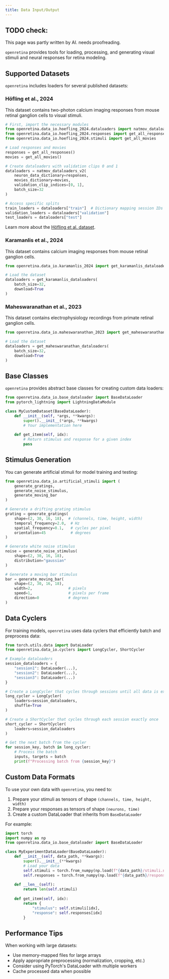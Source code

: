 ```yaml
---
title: Data Input/Output
---
```


## TODO check:

This page was partly written by AI. needs proofreading.

`openretina` provides tools for loading, processing, and generating visual stimuli and neural responses for retina modeling.

## Supported Datasets

`openretina` includes loaders for several published datasets:

### Höfling et al., 2024

This dataset contains two-photon calcium imaging responses from mouse retinal ganglion cells to visual stimuli.

```python
# First, import the necessary modules
from openretina.data_io.hoefling_2024.dataloaders import natmov_dataloaders_v2
from openretina.data_io.hoefling_2024.responses import get_all_responses
from openretina.data_io.hoefling_2024.stimuli import get_all_movies

# Load responses and movies
responses = get_all_responses()
movies = get_all_movies()

# Create dataloaders with validation clips 0 and 1
dataloaders = natmov_dataloaders_v2(
    neuron_data_dictionary=responses,
    movies_dictionary=movies,
    validation_clip_indices=[0, 1],
    batch_size=32
)

# Access specific splits
train_loaders = dataloaders["train"]  # Dictionary mapping session IDs to training dataloaders
validation_loaders = dataloaders["validation"]
test_loaders = dataloaders["test"]
```

Learn more about the [Höfling et al. dataset](./hoefling_2024.md).

### Karamanlis et al., 2024

This dataset contains calcium imaging responses from mouse retinal ganglion cells.

```python
from openretina.data_io.karamanlis_2024 import get_karamanlis_dataloaders

# Load the dataset
dataloaders = get_karamanlis_dataloaders(
    batch_size=32,
    download=True
)
```

### Maheswaranathan et al., 2023

This dataset contains electrophysiology recordings from primate retinal ganglion cells.

```python
from openretina.data_io.maheswaranathan_2023 import get_maheswaranathan_dataloaders

# Load the dataset
dataloaders = get_maheswaranathan_dataloaders(
    batch_size=32,
    download=True
)
```

## Base Classes

`openretina` provides abstract base classes for creating custom data loaders:

```python
from openretina.data_io.base_dataloader import BaseDataLoader
from pytorch_lightning import LightningDataModule

class MyCustomDataset(BaseDataLoader):
    def __init__(self, *args, **kwargs):
        super().__init__(*args, **kwargs)
        # Your implementation here
        
    def get_item(self, idx):
        # Return stimulus and response for a given index
        pass
```

## Stimulus Generation

You can generate artificial stimuli for model training and testing:

```python
from openretina.data_io.artificial_stimuli import (
    generate_gratings,
    generate_noise_stimulus,
    generate_moving_bar
)

# Generate a drifting grating stimulus
grating = generate_gratings(
    shape=(2, 30, 16, 18),  # (channels, time, height, width)
    temporal_frequency=2.0,  # Hz
    spatial_frequency=0.1,   # cycles per pixel
    orientation=45           # degrees
)

# Generate white noise stimulus
noise = generate_noise_stimulus(
    shape=(2, 30, 16, 18),
    distribution="gaussian"
)

# Generate a moving bar stimulus
bar = generate_moving_bar(
    shape=(2, 30, 16, 18),
    width=2,                # pixels
    speed=1,                # pixels per frame
    direction=0             # degrees
)
```

## Data Cyclers

For training models, `openretina` uses data cyclers that efficiently batch and preprocess data:

```python
from torch.utils.data import DataLoader
from openretina.data_io.cyclers import LongCycler, ShortCycler

# Example dataloaders
session_dataloaders = {
    "session1": DataLoader(...),
    "session2": DataLoader(...),
    "session3": DataLoader(...)
}

# Create a LongCycler that cycles through sessions until all data is exhausted
long_cycler = LongCycler(
    loaders=session_dataloaders,
    shuffle=True
)

# Create a ShortCycler that cycles through each session exactly once
short_cycler = ShortCycler(
    loaders=session_dataloaders
)

# Get the next batch from the cycler
for session_key, batch in long_cycler:
    # Process the batch
    inputs, targets = batch
    print(f"Processing batch from {session_key}")
```

## Custom Data Formats

To use your own data with `openretina`, you need to:

1. Prepare your stimuli as tensors of shape `(channels, time, height, width)`
2. Prepare your responses as tensors of shape `(neurons, time)`
3. Create a custom DataLoader that inherits from `BaseDataLoader`

For example:

```python
import torch
import numpy as np
from openretina.data_io.base_dataloader import BaseDataLoader

class MyExperimentDataLoader(BaseDataLoader):
    def __init__(self, data_path, **kwargs):
        super().__init__(**kwargs)
        # Load your data
        self.stimuli = torch.from_numpy(np.load(f"{data_path}/stimuli.npy"))
        self.responses = torch.from_numpy(np.load(f"{data_path}/responses.npy"))
        
    def __len__(self):
        return len(self.stimuli)
        
    def get_item(self, idx):
        return {
            "stimulus": self.stimuli[idx],
            "response": self.responses[idx]
        }
```

## Performance Tips

When working with large datasets:

- Use memory-mapped files for large arrays
- Apply appropriate preprocessing (normalization, cropping, etc.)
- Consider using PyTorch's DataLoader with multiple workers
- Cache processed data when possible

